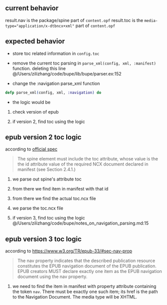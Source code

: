 ## current behavior
result.nav is the package/spine part of `content.opf`
result.toc is the `media-type="application/x-dtbncx+xml"` part of `content.opf`


## expected behavior
- store toc related information in `config.toc`

- remove the current toc parsing in `parse_xml(config, xml, :manifest)` function. deleting this line @/Users/zilizhang/code/bupe/lib/bupe/parser.ex:152

- change the :navigation parse_xml function

```elixir
defp parse_xml(config, xml, :navigation) do
```

- the logic would be

1. check version of epub

2. if version 2, find toc using the logic
## epub version 2 toc logic
according to [official spec](https://idpf.org/epub/20/spec/OPF_2.0_final_spec.html#Section2.4)
> The spine element must include the toc attribute, whose value is the the id attribute value of the required NCX document declared in manifest (see Section 2.4.1.) 

1. we parse out spine's attribute toc
2. from there we find item in manifest with that id
3. from there we find the actual toc.ncx file
4. we parse the toc.ncx file

3. if version 3, find toc using the logic @/Users/zilizhang/code/bupe/notes_on_navigation_parsing.md:15
## epub version 3 toc logic

according to https://www.w3.org/TR/epub-33/#sec-nav-prop
> The nav property indicates that the described publication resource constitutes the EPUB navigation document of the EPUB publication.
> EPUB creators MUST declare exactly one item as the EPUB navigation document using the nav property.

1. we need to find the item in manifest with property attribute containing the token `nav`. There must be exactly one such item; its href is the path to the Navigation Document. The media type will be XHTML.
